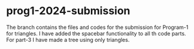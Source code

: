 # prog1-2024-submission
The branch contains the files and codes for the submission for Program-1 for triangles.
I have added the spacebar functionality to all th code parts.
For part-3 I have made a tree using only triangles.
